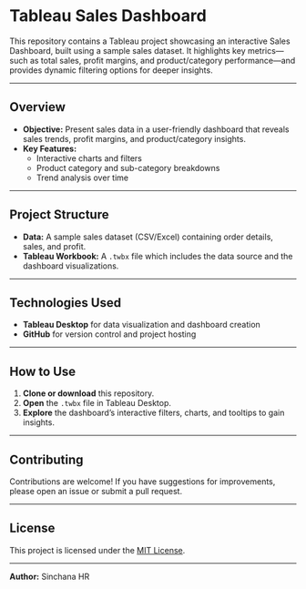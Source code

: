 # Tableau Sales Dashboard

This repository contains a Tableau project showcasing an interactive Sales Dashboard, built using a sample sales dataset. It highlights key metrics—such as total sales, profit margins, and product/category performance—and provides dynamic filtering options for deeper insights.

---

## Overview
- **Objective:** Present sales data in a user-friendly dashboard that reveals sales trends, profit margins, and product/category insights.  
- **Key Features:**  
  - Interactive charts and filters  
  - Product category and sub-category breakdowns  
  - Trend analysis over time  

---

## Project Structure
- **Data:** A sample sales dataset (CSV/Excel) containing order details, sales, and profit.  
- **Tableau Workbook:** A `.twbx` file which includes the data source and the dashboard visualizations.  

---

## Technologies Used
- **Tableau Desktop** for data visualization and dashboard creation  
- **GitHub** for version control and project hosting  

---

## How to Use
1. **Clone or download** this repository.  
2. **Open** the `.twbx` file in Tableau Desktop.  
3. **Explore** the dashboard’s interactive filters, charts, and tooltips to gain insights.  

---

## Contributing
Contributions are welcome! If you have suggestions for improvements, please open an issue or submit a pull request.

---

## License
This project is licensed under the [MIT License](LICENSE).

---

**Author:** Sinchana HR 



